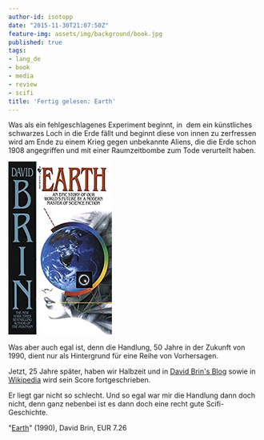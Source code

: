 ```yaml
---
author-id: isotopp
date: "2015-11-30T21:07:50Z"
feature-img: assets/img/background/book.jpg
published: true
tags:
- lang_de
- book
- media
- review
- scifi
title: 'Fertig gelesen: Earth'
---
```

Was als ein fehlgeschlagenes Experiment beginnt, in  dem ein künstliches schwarzes Loch in die Erde fällt und beginnt diese von innen zu zerfressen wird am Ende zu einem Krieg gegen unbekannte Aliens, die die Erde schon 1908 angegriffen und mit einer Raumzeitbombe zum Tode verurteilt haben.

![](/uploads/2015/11/earth.jpg)

Was aber auch egal ist, denn die Handlung, 50 Jahre in der Zukunft von 1990, dient nur als Hintergrund für eine Reihe von Vorhersagen.

Jetzt, 25 Jahre später, haben wir Halbzeit und in 
[David Brin's Blog](http://earthbydavidbrin.pbworks.com/w/page/15607643/FrontPage) sowie in 
[Wikipedia](https://en.wikipedia.org/wiki/Earth_%28Brin_novel%29#Predictions) wird sein Score fortgeschrieben.

Er liegt gar nicht so schlecht. Und so egal war mir die Handlung dann doch nicht, denn ganz nebenbei ist es dann doch eine recht gute Scifi-Geschichte.

"[Earth](https://www.amazon.de/dp/B002SXIEZA)" (1990), David Brin, EUR 7.26

